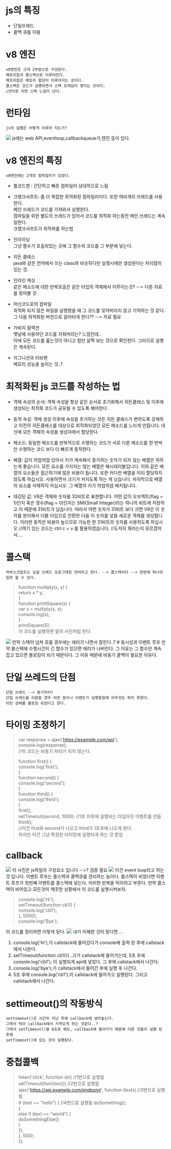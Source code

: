 # js의 특징
* 단일쓰레드
* 콜백 큐를 이용
# v8 엔진
    v8엔진은 크게 2부분으로 구성된다.  
    메모리힙과 콜스택으로 이루어진다.  
    메모리힙은 메모리 할당이 이루어지는 곳이다.  
    콜스택은 코드가 실행되면서 스택 프레임이 쌓이는 곳이다.   
    c언어로 치면 스택 느낌이 난다.  

# 런타임
    js의 실행은 어떻게 이루어 지는가?
<img src="https://cdn-images-1.medium.com/max/1000/1*i9nTlOSPH3q-sCd5-WHg-g.png">
    js에는 web API,eventloop,callbackqueue가,엔진 등이 있다.  

# v8 엔진의 특징
    v8엔진에는 2개의 컴파일러가 있었다.
* 풀코드젠 : 간단하고 빠른 컴파일러 상대적으로 느림  
* 크랭크샤프트: 좀 더 복잡한 최적화된 컴파일러이다.
    또한 여러개의 쓰레드를 사용한다.  
    메인 쓰레드가 코드를 가져와서 실행한다.  
    컴파일을 위한 별도의 쓰레드가 있어서 코드를 최적화 하는동안 메인 쓰레드는 계속 일한다.  
크랭크샤프트가 최적화를 하는법 

* 인라이닝  
    그냥 함수가 호출되있는 곳에 그 함수의 코드를 그 부분에 넣는다. 

* 히든 클래스  
    java와 같은 언어에서 쓰는 class와 비슷하다만 실행시에만 생성된다는 차이점이 있는 것.  

* 인라인 캐싱  
    같은 메소드에 대한 반복호출은 같은 타입의 객체에서 이루이는것? --> 다른 자료를 찾아볼 것  

* 머신코드로의 컴파일  
    최적화 되지 않은 파일을 실행했을 때 그 코드를 잊어버리지 않고 기억하는 것 같다.   
    그 다음 최적화된 버전으로 갈아타게 한다?? --> 자료 필요

* 가비지 컬렉션  
    옛날에 사용하던 코드를 지워버리는? 느낌인데..  
    아에 모든 코드를 훑는것이 아니고 힙만 살짝   보는 것으로 확인한다. 그러므로 실행은 계속된다.  

* 이그니션과 터보팬  
    메모리 성능을 높이는 것..?

# 최적화된 js 코드를 작성하는 법  
* 객체 속성의 순서: 객체 속성을 항상 같은 순서로 초기화해서 히든클래스 및 이후에 생성되는 최적화 코드가 공유될 수 있도록 해야한다 .  

* 동적 속성: 객체 생성 이후에 속성을 추가하는 것은 히든 클래스가 변하도록 강제하고 이전의 히든클래스를 대상으로 최적화되었던 모든 메소드를 느리게 만듭니다. 대신에 모든 객체의 속성을 생성자에서 할당한다.  

* 메소드: 동일한 메소드를 반복적으로 수행하는 코드가 서로 다른 메소드를 한 번씩만 수행하는 코드 보다 더 빠르게 동작한다.

* 배열: 값이 띄엄띄엄 있어서 키가 계속해서 증가하는 숫자가 되지 않는 배열은 피하는게 좋습니다. 모든 요소를 가지지는 않는 배열은 해시테이블입니다. 이와 같은 배열의 요소들은 접근하기에 많은 비용이 듭니다. 또한 커다란 배열을 미리 할당하지 않도록 하십시오. 사용하면서 크기가 커지도록 하는 게 낫습니다. 마지막으로 배열의 요소를 삭제하지 마십시오. 그 배열의 키가 띄엄띄엄 배치됩니다.

* 태깅된 값: V8은 객체와 숫자를 32비트로 표현합니다. 어떤 값이 오브젝트(flag = 1)인지 혹은 정수(flag = 0)인지는 SMI(Small Integer)라는 하나의 비트에 저장하고 이 때문에 31비트가 남습니다. 따라서 어떤 숫자가 31비트 보다 크면 V8은 이 숫자를 분리해서 더블 타입으로 전환한 다음 이 숫자를 넣을 새로운 객체를 생성합니다. 이러한 동작은 비용이 높으므로 가능한 한 31비트의 숫자를 사용하도록 하십시오
//여기 있는 코드는 ctrl c + v 를 활용하였습니다.
//도저히 뭐라는지 모르겠어서....

# 콜스택
    자바스크립트는 싱글 쓰레드 프로그래밍 언어라고 한다. --> 콜스택이다 --> 한번에 하나의 일만 할 수 있다.  
>function multiply(x, y) {    
    return x * y;    
}    
function printSquare(x) {    
    var s = multiply(x, x);    
    console.log(s);    
}    
printSquare(5);    
이 코드를 실행하면 밑의 사진처럼 된다.
<img src="https://cdn-images-1.medium.com/max/1000/1*1FL2WcODqRrK40rrzA5QQA.png">
만약 스택이 넘쳐 흐를 경우에는 에러가 나면서 잘린다..?  
# 동시성과 이벤트 루프
    만약 콜스택에 수행시간이 긴 함수가 있으면 에러가 나버린다.  
    그 이유는 그 함수만 계속 잡고 있으면 블로킹이 되기 때문이다.  
    그 이유 때문에 비동기 콜백이 필요한 이유다.

# 단일 쓰레드의 단점
    단일 쓰레드 --> 동기처리?
    단일 쓰레드를 이용할 경우 어떤 함수나 이벤트가 실행중일때 아무것도 하지 못한다.  
    이런 상태를 블로킹 되었다고 한다.
# 타이밍 조정하기
> var response = ajax('https://example.com/api');
> console.log(response);  
    //이 코드는 비동기 처리가 되지 않는다.

> function first() {  
    console.log('first');  
}  
function second() {  
    console.log('second');  
}  
function third() {  
    console.log('third');  
}  
first();  
setTimeout(second, 1000); //1초 이후에 실행되는 타임아웃 이벤트를 만듬
third();  
    //이건 first와 second가 나오고 third가 1초후에 나오게 된다.  
하지만 이건 그냥 특정한 타이밍에 실행되게 하는 것 뿐임

# callback
<img src="https://cdn-images-1.medium.com/max/1000/1*FA9NGxNB6-v1oI2qGEtlRQ.png">
이 사진은 js파일의 구성요소 입니다     -->? 검증 필요  
<img src="https://cdn-images-1.medium.com/max/1000/1*KGBiAxjeD9JT2j6KDo0zUg.png">
이건 event loop라고 하는 것 입니다. 이벤트 루프는 콜스택과 콜백큐를 관리하는 놈이다.  
콜스택이 비었다면 이벤트 루프가 첫번째 이벤트를 콜스택에 넣는다.  
이러한 반복을 틱이라고 부른다.
만약 콜스택이 비어있고 모든것이 깨끗한 상황에서 이 코드를 실행시켜보자.

> console.log('Hi');  
setTimeout(function cb1() {   
    console.log('cb1');  
}, 5000);  
console.log('Bye');  

이 코드를 정리하면 이렇게 된다.
<img src="https://cdn-images-1.medium.com/max/1000/1*TozSrkk92l8ho6d8JxqF_w.gif">
    내가 이해한 것이 맞다면....   
1. console.log('hi');가 callstack에 들어갔다가 console에 출력 된 후에 callstack에서 나온다.  
2. setTimeout(function cb1(){...})가 callstack에 들어가는데, 5초 후에   console.log('cb1'); 이 실행되게 api에 넣었다. 그 후에 callstack에서 나간다.
3. console.log('bye');가 callstack에서 들어간 후에 실행 후 나간다.
4. 5초 후에 console.log('cb1');이 callstack에 들어가고 실행된다. 그리고 callstack에서 나간다.
# settimeout()의 작동방식
    settimeout()은 시간이 지난 후에 callback에 넣어놓는다.
    그래서 틱이 callback에서 가져오게 하는 것같다..?
    그래서 setTimeout()을 0초로 해도, callback에 들어가기 때문에 다른 것들이 실행 된 후에 
    setTimeout()에 있는 것이 실행된다.

# 중첩콜백
>listen('click', function (e){  //1번으로 실행됨  
    setTimeout(function(){  //2번으로 실행됨  
        ajax('https://api.example.com/endpoint', function (text){ //3번으로 실행됨  
            if (text == "hello") {  //4번으로 실행됨
	        doSomething();  
	    }   
	    else if (text == "world") {  
	        doSomethingElse();  
            }  
        });  
    }, 500);  
    });  
  


   


#